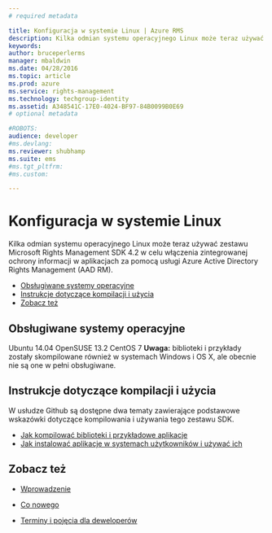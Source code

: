 ```yaml
---
# required metadata

title: Konfiguracja w systemie Linux | Azure RMS
description: Kilka odmian systemu operacyjnego Linux może teraz używać zestawu Microsoft Rights Management SDK 4.2.
keywords:
author: bruceperlerms
manager: mbaldwin
ms.date: 04/28/2016
ms.topic: article
ms.prod: azure
ms.service: rights-management
ms.technology: techgroup-identity
ms.assetid: A348541C-17E0-4024-BF97-84B0099B0E69
# optional metadata

#ROBOTS:
audience: developer
#ms.devlang:
ms.reviewer: shubhamp
ms.suite: ems
#ms.tgt_pltfrm:
#ms.custom:

---
```


# Konfiguracja w systemie Linux


Kilka odmian systemu operacyjnego Linux może teraz używać zestawu Microsoft Rights Management SDK 4.2 w celu włączenia zintegrowanej ochrony informacji w aplikacjach za pomocą usługi Azure Active Directory Rights Management (AAD RM).

-   [Obsługiwane systemy operacyjne](#supported_operating_systems)
-   [Instrukcje dotyczące kompilacji i użycia](#how_to_build_and_use)
-   [Zobacz też](#see_also)

## Obsługiwane systemy operacyjne


Ubuntu 14.04
OpenSUSE 13.2
CentOS 7
**Uwaga:** biblioteki i przykłady zostały skompilowane również w systemach Windows i OS X, ale obecnie nie są one w pełni obsługiwane.

 

## Instrukcje dotyczące kompilacji i użycia

W usłudze Github są dostępne dwa tematy zawierające podstawowe wskazówki dotyczące kompilowania i używania tego zestawu SDK.

-   [Jak kompilować biblioteki i przykładowe aplikacje](https://github.com/AzureAD/rms-sdk-for-cpp/blob/master/docs/how_to_build_it.md)
-   [Jak instalować aplikacje w systemach użytkowników i używać ich](https://github.com/AzureAD/rms-sdk-for-cpp/blob/master/docs/how_to_use_it.md)

## Zobacz też

* [Wprowadzenie](get-started.md)

* [Co nowego](release-notes.md)

* [Terminy i pojęcia dla deweloperów](core-concepts.md)

 

 





<!--HONumber=Apr16_HO4-->


